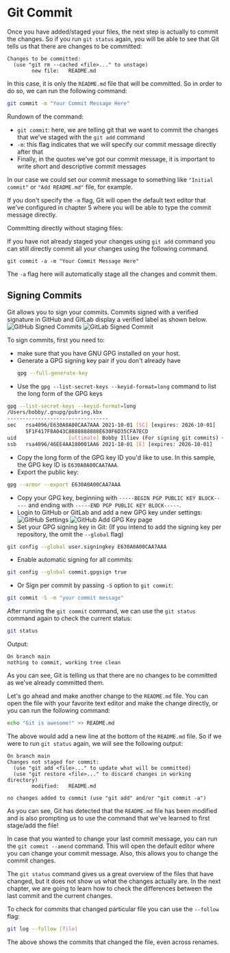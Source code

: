 # Git Commit

Once you have added/staged your files, the next step is actually to commit the changes. So if you run `git status` again, you will be able to see that Git tells us that there are changes to be committed:

```
Changes to be committed:
  (use "git rm --cached <file>..." to unstage)
        new file:   README.md
```

In this case, it is only the `README.md` file that will be committed. So in order to do so, we can run the following command:

```bash
git commit -m "Your Commit Message Here"
```

Rundown of the command:

* `git commit`: here, we are telling git that we want to commit the changes that we've staged with the `git add` command
* `-m`: this flag indicates that we will specify our commit message directly after that
* Finally, in the quotes we've got our commit message, it is important to write short and descriptive commit messages

In our case we could set our commit message to something like `"Initial commit"` or `"Add README.md"` file, for example.

If you don't specify the `-m` flag, Git will open the default text editor that we've configured in chapter 5 where you will be able to type the commit message directly.

Committing directly without staging files:

If you have not already staged your changes using `git add` command you can still directly commit all your changes using the following command.
```
git commit -a -m "Your Commit Message Here"
```
The `-a` flag here will automatically stage all the changes and commit them.

## Signing Commits
Git allows you to sign your commits. Commits signed with a verified signature in GitHub and GitLab display a verified label as shown below.
![GitHub Signed Commits](https://imgur.com/OvY20rM.png)
![GitLab Signed Commit](https://i.imgur.com/u5Oait2.png)

To sign commits, first you need to:
* make sure that you have GNU GPG installed on your host.
* Generate a GPG signing key pair if you don't already have
  ```bash 
  gpg --full-generate-key
  ```
* Use the `gpg --list-secret-keys --keyid-format=long` command to list the long form of the GPG keys
```bash
gpg --list-secret-keys --keyid-format=long
/Users/bobby/.gnupg/pubring.kbx
---------------------------------
sec   rsa4096/E630A0A00CAA7AAA 2021-10-01 [SC] [expires: 2026-10-01]
      5F1F417F8A043C8888888888E630F6D35CFA7ECD
uid                 [ultimate] Bobby Illiev (For signing git commits) <bobby@bobbyiliev.com>
ssb   rsa4096/46EE4AA180001AA6 2021-10-01 [E] [expires: 2026-10-01]
```
* Copy the long form of the GPG key ID you'd like to use. In this sample, the GPG key ID is `E630A0A00CAA7AAA`.
* Export the public key:
```bash
gpg --armor --export E630A0A00CAA7AAA
```
* Copy your GPG key, beginning with `-----BEGIN PGP PUBLIC KEY BLOCK-----` and ending with `-----END PGP PUBLIC KEY BLOCK-----`.
* Login to GitHub or GitLab and add a new GPG key under settings:
![GitHub Settings](https://i.imgur.com/k64wxvW.png)
![GitHub Add GPG Key page](https://i.imgur.com/sMeVvUN.png)
* Set your GPG signing key in Git: (If you intend to add the signing key per repository, the omit the `--global` flag)
```bash
git config --global user.signingkey E630A0A00CAA7AAA
```
* Enable automatic signing for all commits:
```bash
git config --global commit.gpgsign true
```
* Or Sign per commit by passing `-S` option to `git commit`:
```bash
git commit -S -m "your commit message"
```

After running the `git commit` command, we can use the `git status` command again to check the current status:

```bash
git status
```

Output:

```
On branch main
nothing to commit, working tree clean
```

As you can see, Git is telling us that there are no changes to be committed as we've already committed them.

Let's go ahead and make another change to the `README.md` file. You can open the file with your favorite text editor and make the change directly, or you can run the following command:

```bash
echo "Git is awesome!" >> README.md
```

The above would add a new line at the bottom of the `README.md` file. So if we were to run `git status` again, we will see the following output:

```
On branch main
Changes not staged for commit:
  (use "git add <file>..." to update what will be committed)
  (use "git restore <file>..." to discard changes in working directory)
        modified:   README.md

no changes added to commit (use "git add" and/or "git commit -a")
```

As you can see, Git has detected that the `README.md` file has been modified and is also prompting us to use the command that we've learned to first stage/add the file!

In case that you wanted to change your last commit message, you can run the `git commit --amend` command. This will open the default editor where you can change your commit message. Also, this allows you to change the commit changes.

The `git status` command gives us a great overview of the files that have changed, but it does not show us what the changes actually are. In the next chapter, we are going to learn how to check the differences between the last commit and the current changes.

To check for commits that changed particular file you can use the `--follow` flag:

```bash
git log --follow [file]
```

The above shows the commits that changed the file, even across renames. 
